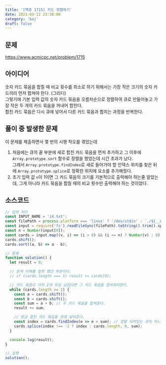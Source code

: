 ```yaml
---
title: '[백준 1715] 카드 정렬하기'
date: 2023-03-12 23:38:00
category: 'boj'
draft: false
---
```


## 문제
https://www.acmicpc.net/problem/1715

## 아이디어
숫자 카드 묶음을 합칠 때 비교 횟수를 최소로 하기 위해서는 가장 작은 크기의 숫자 카드끼리 먼저 합쳐야 한다. (그리디)  
그렇기에 기본 입력 값의 숫자 카드 묶음을 오름차순으로 정렬하여 큐로 만들어놓고 가장 작은 두 개의 카드 묶음을 꺼내어 합친다.  
합친 카드 묶음은 다시 큐에 넣어서 다른 카드 묶음과 합치는 과정을 반복한다.

## 풀이 중 발생한 문제
이 문제를 제출하면서 몇 번의 시행 착오를 겪었는데  
1. 처음에는 큐의 끝 부분에 새로 합친 카드 묶음을 먼저 추가하고 그 이후에 `Array.prototype.sort` 함수로 정렬을 했었는데 시간 초과가 났다.  
그래서 `Array.prototype.findIndex`로 새로 들어가야 할 인덱스 위치를 찾은 뒤에 `Array.prototype.splice`로 정확한 위치에 요소를 추가해줬다.  
2. 초기 입력 값 `n`이 1이면 그 카드 묶음의 크기를 기본적으로 출력해야 하는줄 알았는데, 그게 아니라 카드 묶음을 합칠 때의 비교 횟수만 출력해야 하는 것이었다.  

## 소스코드
```js
// 입력 처리
const INPUT_NAME = 'i4.txt';
const filePath = process.platform === 'linux' ? '/dev/stdin' : `./${__dirname.split('\\').pop()}/${INPUT_NAME}`;
const input = require('fs').readFileSync(filePath).toString().trim().split('\n').map(item => item.trim());
const n = Number(input[0]);
const cards = input.map((v, i) => (i > 0) && (i <= n) ? Number(v) : 0);
cards.shift();
cards.sort((a, b) => a - b);

// 문제
function solution() {
  let result = 0;

  // 문제 이해를 잘못 했던 부분이다.
  // if (cards.length === 1) result += cards[0];

  // 카드 묶음이 아직 2개 이상 남았다면 그 카드 묶음을 합쳐줘야한다.
  while (cards.length >= 2) {
    const a = cards.shift();
    const b = cards.shift();
    const sum = a + b; // 두 카드 묶음을 합쳐준다.
    result += sum;

    // 방금 합친 카드 묶음을 큐에 넣어준다.
    const index = cards.findIndex(e => e > sum); // 정렬 되어있는 큐의 어느 위치에 삽입해야 하는지를 찾는다.
    cards.splice(index !== -1 ? index : cards.length, 0, sum);
  }

  console.log(result);
}

// 실행
solution();
```
